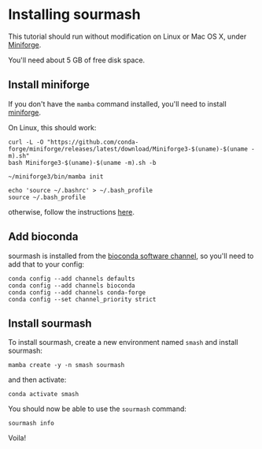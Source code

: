 # Installing sourmash

This tutorial should run without modification on Linux or Mac OS X,
under [Miniforge](https://github.com/conda-forge/miniforge).

You'll need about 5 GB of free disk space.

## Install miniforge

If you don't have the `mamba` command installed, you'll need to install
[miniforge](https://github.com/conda-forge/miniforge#install).

On Linux, this should work:
```
curl -L -O "https://github.com/conda-forge/miniforge/releases/latest/download/Miniforge3-$(uname)-$(uname -m).sh"
bash Miniforge3-$(uname)-$(uname -m).sh -b

~/miniforge3/bin/mamba init

echo 'source ~/.bashrc' > ~/.bash_profile
source ~/.bash_profile
```
otherwise, follow the instructions [here](https://github.com/conda-forge/miniforge#install).

## Add bioconda

sourmash is installed from the [bioconda software channel](https://bioconda.github.io/), so you'll need to add that to your config:

```
conda config --add channels defaults
conda config --add channels bioconda
conda config --add channels conda-forge
conda config --set channel_priority strict
```

## Install sourmash

To install sourmash, create a new environment named `smash` and install sourmash:

```
mamba create -y -n smash sourmash
```

and then activate:
```
conda activate smash
```

You should now be able to use the `sourmash` command:

```
sourmash info
```

Voila!
